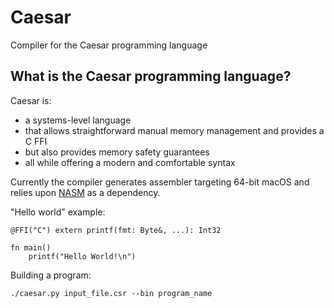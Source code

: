 # Caesar
Compiler for the Caesar programming language

## What is the Caesar programming language?
Caesar is:
- a systems-level language
- that allows straightforward manual memory management and provides a C FFI
- but also provides memory safety guarantees
- all while offering a modern and comfortable syntax

Currently the compiler generates assembler targeting 64-bit 
macOS and relies upon [NASM](https://www.nasm.us/) as a dependency.

"Hello world" example:

	@FFI("C") extern printf(fmt: Byte&, ...): Int32
	
	fn main()
	    printf("Hello World!\n")

Building a program:

	./caesar.py input_file.csr --bin program_name
